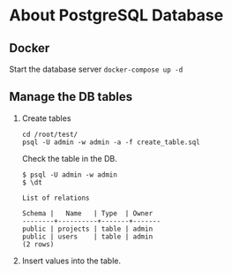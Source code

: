 # About PostgreSQL Database

## Docker

Start the database server
    ```
    docker-compose up -d
    ```

## Manage the DB tables

1. Create tables
    ```
    cd /root/test/
    psql -U admin -w admin -a -f create_table.sql
    ```
    Check the table in the DB.
    ```
    $ psql -U admin -w admin 
    $ \dt
    
    List of relations

    Schema |   Name   | Type  | Owner
    --------+----------+-------+-------
    public | projects | table | admin
    public | users    | table | admin
    (2 rows)
    ```
2. Insert values into the table.

